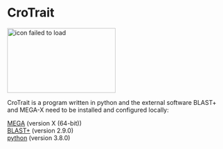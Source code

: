 # CroTrait

<img src="https://github.com/happywlu/CroTrait/tree/master/assist/icon.png" width="250" height="150" alt="icon failed to load"/>

CroTrait is a program written in python and the external software BLAST+ and MEGA-X need to be installed and configured locally:<br>

[MEGA](https://www.megasoftware.net/) (version X (64-bit))<br>
[BLAST+](https://blast.ncbi.nlm.nih.gov/) (version 2.9.0)<br>
[python](https://www.python.org/) (version 3.8.0) <br>

